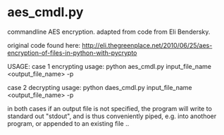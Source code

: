 # aes_cmdl.py
commandline AES encryption. adapted from code from Eli Bendersky.

original code found here:
http://eli.thegreenplace.net/2010/06/25/aes-encryption-of-files-in-python-with-pycrypto

USAGE:
case 1 encrypting
usage: python aes_cmdl.py input_file_name <output_file_name> -p <password>

case 2 decrypting
usage: python daes_cmdl.py input_file_name <output_file_name> -p <password>

in both cases if an output file is not specified, the program will write to standard out "stdout",
and is thus conveniently piped, e.g. into anothoer program, or appended to an existing file ..
